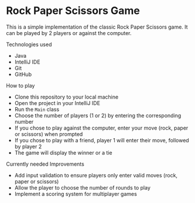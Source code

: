 # Rock Paper Scissors Game

This is a simple implementation of the classic Rock Paper Scissors game. It can be played by 2 players or against the computer.

Technologies used
 - Java
 - IntelliJ IDE
 - Git
 - GitHub
 
How to play
 - Clone this repository to your local machine
 - Open the project in your IntelliJ IDE
 - Run the `Main` class
 - Choose the number of players (1 or 2) by entering the corresponding number
 - If you chose to play against the computer, enter your move (rock, paper or scissors) when prompted
 - If you chose to play with a friend, player 1 will enter their move, followed by player 2
 - The game will display the winner or a tie


Currently needed Improvements
 - Add input validation to ensure players only enter valid moves (rock, paper or scissors)
 - Allow the player to choose the number of rounds to play
 - Implement a scoring system for multiplayer games
